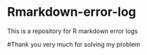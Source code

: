 # Rmarkdown-error-log
This is a repository for R markdown error logs

#Thank you very much for solving my problem
